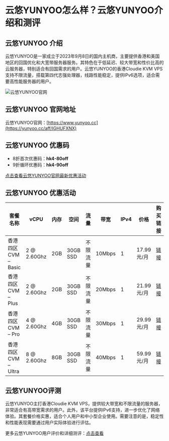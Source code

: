 # 云悠YUNYOO怎么样？云悠YUNYOO介绍和测评

## 云悠YUNYOO 介绍
云悠YUNYOO是一家成立于2023年9月8日的国内主机商，主要提供香港和美国地区的回国优化和大宽带服务器服务。其特色在于低延迟、较大带宽和性价比高的云服务器，特别适合有回国需求的用户。云悠YUNYOO的香港Cloudie KVM VPS支持不限流量，搭载第四代志强处理器，线路性能稳定，提供IPv6选项，适合需要高性能服务器的用户。

![云悠YUNYOO官网](https://github.com/user-attachments/assets/0707b775-451c-4e27-882b-d6c4ef4ee8fa)

## 云悠YUNYOO 官网地址
云悠YUNYOO官网：[https://www.yunyoo.cc](https://yunyoo.cc/aff/IGHUFXNX)

## 云悠YUNYOO 优惠码
- 8折首次优惠码：**hk4-80off**
- 9折循环优惠码：**hk4-90off**

[点击查看云悠YUNYOO官网最新优惠活动](https://yunyoo.cc/aff/IGHUFXNX)

## 云悠YUNYOO 优惠活动

| 套餐名称          | vCPU            | 内存 | 空间     | 流量            | 带宽      | IPv4 | 价格        | 购买链接 |
|-------------------|-----------------|------|----------|-----------------|-----------|------|-------------|----------|
| 香港四区CVM – Basic  | 2 @ 2.60Ghz     | 2GB  | 30GB SSD | 不限流量        | 10Mbps    | 1    | 17.99元/月  | [链接](https://yunyoo.cc/cart?action=configureproduct&pid=89&aff=IGHUFXNX) |
| 香港四区CVM – Plus   | 2 @ 2.60Ghz     | 2GB  | 30GB SSD | 不限流量        | 20Mbps    | 1    | 21.99元/月  | [链接](https://yunyoo.cc/cart?action=configureproduct&pid=90&aff=IGHUFXNX) |
| 香港四区CVM – Pro    | 4 @ 2.60Ghz     | 4GB  | 30GB SSD | 不限流量        | 30Mbps    | 1    | 29.99元/月  | [链接](https://yunyoo.cc/cart?action=configureproduct&pid=91&aff=IGHUFXNX) |
| 香港四区CVM – Ultra  | 8 @ 2.60Ghz     | 8GB  | 30GB SSD | 不限流量        | 40Mbps    | 1    | 59.99元/月  | [链接](https://yunyoo.cc/cart?action=configureproduct&pid=92&aff=IGHUFXNX) |

## 云悠YUNYOO评测
云悠YUNYOO主打香港Cloudie KVM VPS，提供较大带宽和不限流量的服务器，非常适合有高带宽需求的用户。此外，该平台提供IPv6支持，进一步优化了网络体验。其套餐价格实惠，适合个人用户和中小型企业使用。需要注意的是，稳定性和性能表现需要通过用户实际体验进行评估。

更多云悠YUNYOO用户评价和详细测评：[点击查看](https://yunyoo.cc/aff/IGHUFXNX)
